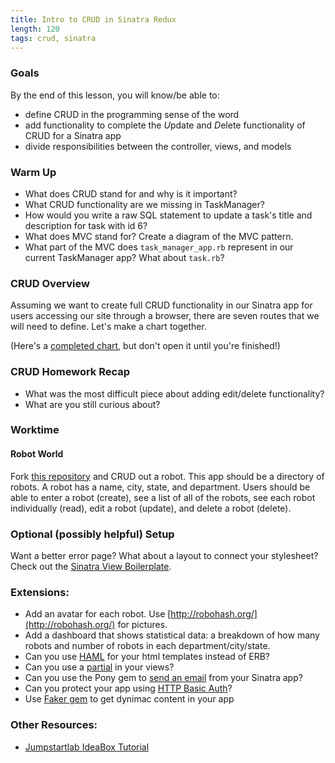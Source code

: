 ```yaml
---
title: Intro to CRUD in Sinatra Redux
length: 120
tags: crud, sinatra
---
```


### Goals

By the end of this lesson, you will know/be able to:

* define CRUD in the programming sense of the word
* add functionality to complete the *U*pdate and *D*elete functionality of CRUD for a Sinatra app
* divide responsibilities between the controller, views, and models

### Warm Up

* What does CRUD stand for and why is it important?
* What CRUD functionality are we missing in TaskManager?
* How would you write a raw SQL statement to update a task's title and description for task with id 6?
* What does MVC stand for? Create a diagram of the MVC pattern.
* What part of the MVC does `task_manager_app.rb` represent in our current TaskManager app? What about `task.rb`?

### CRUD Overview

Assuming we want to create full CRUD functionality in our Sinatra app for users accessing our site through a browser, there are seven routes that we will need to define. Let's make a chart together.

(Here's a [completed chart](https://www.dropbox.com/s/vx3ocfsusjdrgfw/crud_in_sinatra.pdf?dl=0), but don't open it until you're finished!)

### CRUD Homework Recap

* What was the most difficult piece about adding edit/delete functionality?
* What are you still curious about?

### Worktime

#### Robot World

Fork [this repository](https://github.com/turingschool-examples/robot-world) and CRUD out a robot. This app should be a directory of robots. A robot has a name, city, state, and department. Users should be able to enter a robot (create), see a list of all of the robots, see each robot individually (read), edit a robot (update), and delete a robot (delete).

### Optional (possibly helpful) Setup

Want a better error page? What about a layout to connect your stylesheet? Check out the [Sinatra View Boilerplate](https://github.com/turingschool/challenges/blob/master/sinatra_view_boilerplate.markdown).

### Extensions:

* Add an avatar for each robot. Use [http://robohash.org/](http://robohash.org/) for pictures. 
* Add a dashboard that shows statistical data: a breakdown of how many robots and number of robots in each department/city/state.
* Can you use [HAML](http://haml.info/) for your html templates instead of ERB?
* Can you use a [partial](http://www.sinatrarb.com/faq.html#partials) in your views?
* Can you use the Pony gem to [send an email](http://www.sinatrarb.com/faq.html#email) from your Sinatra app?
* Can you protect your app using [HTTP Basic Auth](http://www.sinatrarb.com/faq.html#auth)?
* Use [Faker gem](https://github.com/stympy/faker) to get dynimac content in your app

### Other Resources:

* [Jumpstartlab IdeaBox Tutorial](http://tutorials.jumpstartlab.com/projects/idea_box.html)
